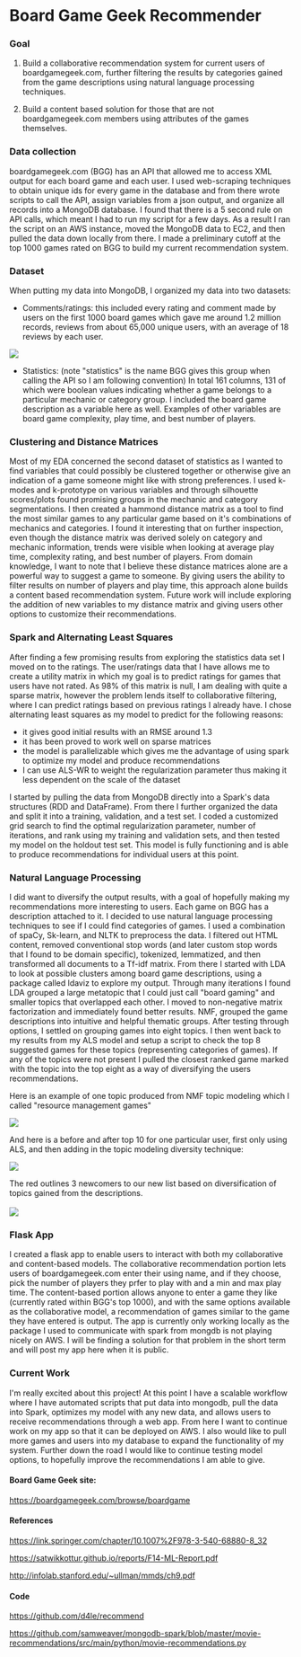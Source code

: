 # Board Game Geek Recommender

### Goal

1. Build a collaborative recommendation system for current users of boardgamegeek.com, further filtering the results by categories gained from the game descriptions using natural language processing techniques.

2. Build a content based solution for those that are not boardgamegeek.com members using attributes of the games themselves.

### Data collection
boardgamegeek.com (BGG) has an API that allowed me to access XML output for each board game and each user. I used web-scraping techniques to obtain unique ids for every game in the database and from there wrote scripts to call the API, assign variables from a json output, and organize all records into a MongoDB database. I found that there is a 5 second rule on API calls, which meant I had to run my script for a few days. As a result I ran the script on an AWS instance, moved the MongoDB data to EC2, and then pulled the data down locally from there. I made a preliminary cutoff at the top 1000 games rated on BGG to build my current recommendation system.

### Dataset
When putting my data into MongoDB, I organized my data into two datasets:
- Comments/ratings: this included every rating and comment made by users on the first 1000 board games which gave me around 1.2 million records, reviews from about 65,000 unique users, with an average of 18 reviews by each user.

 <img src='https://github.com/Jomonsugi/bgg-exploration/blob/master/plots/ratings_200.png?raw=true'>

- Statistics: (note "statistics" is the name BGG gives this group when calling the API so I am following convention) In total 161 columns, 131 of which were boolean values indicating whether a game belongs to a particular mechanic or category group. I included the board game description as a variable here as well. Examples of other variables are board game complexity, play time, and best number of players.

### Clustering and Distance Matrices
Most of my EDA concerned the second dataset of statistics as I wanted to find variables that could possibly be clustered together or otherwise give an indication of a game someone might like with strong preferences. I used k-modes and k-prototype on various variables and through silhouette scores/plots found promising groups in the mechanic and category segmentations. I then created a hammond distance matrix as a tool to find the most similar games to any particular game based on it's combinations of mechanics and categories. I found it interesting that on further inspection, even though the distance matrix was derived solely on category and mechanic information, trends were visible when looking at average play time, complexity rating, and best number of players. From domain knowledge, I want to note that I believe these distance matrices alone are a powerful way to suggest a game to someone. By giving users the ability to filter results on number of players and play time, this approach alone builds a content based recommendation system. Future work will include exploring the addition of new variables to my distance matrix and giving users other options to customize  their recommendations.

### Spark and Alternating Least Squares
After finding a few promising results from exploring the statistics data set I moved on to the ratings. The user/ratings data that I have allows me to create a utility matrix in which my goal is to predict ratings for games that users have not rated. As 98% of this matrix is null, I am dealing with quite a sparse matrix, however the problem lends itself to collaborative filtering, where I can predict ratings based on previous ratings I already have. I chose alternating least squares as my model to predict for the following reasons:

- it gives good initial results with an RMSE around 1.3
- it has been proved to work well on sparse matrices
- the model is parallelizable which gives me the advantage of using spark to optimize my model and produce recommendations
- I can use ALS-WR to weight the regularization parameter thus making it less dependent on the scale of the dataset

I started by pulling the data from MongoDB directly into a Spark's data structures (RDD and DataFrame). From there I further organized the data and split it into a training, validation, and a test set. I coded a customized grid search to find the optimal regularization parameter, number of iterations, and rank using my training and validation sets, and then tested my model on the holdout test set. This model is fully functioning and is able to produce recommendations for individual users at this point.

### Natural Language Processing
I did want to diversify the output results, with a goal of hopefully making my recommendations more interesting to users. Each game on BGG has a description attached to it. I decided to use natural language processing techniques to see if I could find categories of games. I used a combination of spaCy, Sk-learn, and NLTK to preprocess the data. I filtered out HTML content, removed conventional stop words (and later custom stop words that I found to be domain specific), tokenized, lemmatized, and then transformed all documents to a Tf-idf matrix. From there I started with LDA to look at possible clusters among board game descriptions, using a package called ldaviz to explore my output. Through many iterations I found LDA grouped a large metatopic that I could just call "board gaming" and smaller topics that overlapped each other. I moved to non-negative matrix factorization and immediately found better results. NMF, grouped the game descriptions into intuitive and helpful thematic groups. After testing through options, I settled on grouping games into eight topics. I then went back to my results from my ALS model and setup a script to check the top 8 suggested games for these topics (representing categories of games). If any of the topics were not present I pulled the closest ranked game marked with the topic into the top eight as a way of diversifying the users recommendations.

Here is an example of one topic produced from NMF topic modeling which I called "resource management games"

<img src='https://github.com/Jomonsugi/bgg-exploration/blob/master/plots/documents_basisW1.png?raw=true'>

And here is a before and after top 10 for one particular user, first only using ALS, and then adding in the topic modeling diversity technique:

<img src='https://github.com/Jomonsugi/bgg-exploration/blob/master/screen_shots/Screen%20Shot%202017-06-20%20at%2011.18.19%20PM.png?raw=true'>

The red outlines 3 newcomers to our new list based on diversification of topics gained from the descriptions.
<br><br>
<img src='https://github.com/Jomonsugi/bgg-exploration/blob/master/screen_shots/Screen%20Shot%202017-06-21%20at%208.39.53%20PM.png?raw=true'>


### Flask App
I created a flask app to enable users to interact with both my collaborative and content-based models. The collaborative recommendation portion lets users of boardgamegeek.com enter their using name, and if they choose, pick the number of players they prfer to play with and a min and max play time. The content-based portion allows anyone to enter a game they like (currently rated within BGG's top 1000), and with the same options available as the collaborative model, a recommendation of games similar to the game they have entered is output. The app is currently only working locally as the package I used to communicate with spark from mongdb is not playing nicely on AWS. I will be finding a solution for that problem in the short term and will post my app here when it is public.

### Current Work
I'm really excited about this project! At this point I have a scalable workflow where I have automated scripts that put data into mongodb, pull the data into Spark, optimizes my model with any new data, and allows users to receive recommendations through a web app. From here I want to continue work on my app so that it can be deployed on AWS. I also would like to pull more games and users into my database to expand the functionality of my system. Further down the road I would like to continue testing model options, to hopefully improve the recommendations I am able to give.

#### Board Game Geek site:

https://boardgamegeek.com/browse/boardgame

#### References

https://link.springer.com/chapter/10.1007%2F978-3-540-68880-8_32

https://satwikkottur.github.io/reports/F14-ML-Report.pdf

http://infolab.stanford.edu/~ullman/mmds/ch9.pdf


#### Code

https://github.com/d4le/recommend

https://github.com/samweaver/mongodb-spark/blob/master/movie-recommendations/src/main/python/movie-recommendations.py

